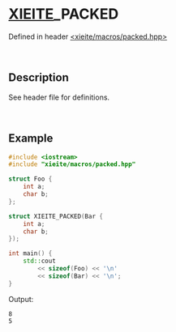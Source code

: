 # [XIEITE](../../macros.md)\_PACKED
Defined in header [<xieite/macros/packed.hpp>](../../../include/xieite/macros/packed.hpp)

&nbsp;

## Description
See header file for definitions.

&nbsp;

## Example
```cpp
#include <iostream>
#include "xieite/macros/packed.hpp"

struct Foo {
    int a;
    char b;
};

struct XIEITE_PACKED(Bar {
    int a;
    char b;
});

int main() {
    std::cout
        << sizeof(Foo) << '\n'
        << sizeof(Bar) << '\n';
}
```
Output:
```
8
5
```
